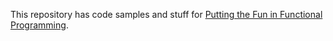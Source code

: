 This repository has code samples and stuff for [Putting the Fun in Functional Programming](https://cposc.org/sessions/putting-fun-functional-programming/).
